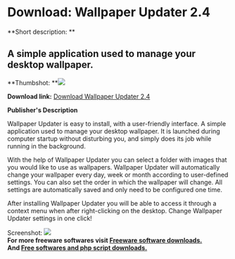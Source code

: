 # Download: Wallpaper Updater 2.4

**Short description: **

## A simple application used to manage your desktop wallpaper.

  
**Thumbshot: **![](http://www.freewarefiles.com/screenshot/wpaperupdtr14_md.jpg)   
  
**Download link:** [Download Wallpaper Updater 2.4](http://freesoftwares.boysofts.com/Wallpaper-Updater_program_57279.html)  
  

**Publisher's Description**  
  

Wallpaper Updater is easy to install, with a user-friendly interface. A simple
application used to manage your desktop wallpaper. It is launched during
computer startup without disturbing you, and simply does its job while running
in the background.

With the help of Wallpaper Updater you can select a folder with images that
you would like to use as wallpapers. Wallpaper Updater will automatically
change your wallpaper every day, week or month according to user-defined
settings. You can also set the order in which the wallpaper will change. All
settings are automatically saved and only need to be configured one time.

After installing Wallpaper Updater you will be able to access it through a
context menu when after right-clicking on the desktop. Change Wallpaper
Updater settings in one click!

  
  
Screenshot: ![](http://www.freewarefiles.com/screenshot/wpaperupdtr14.jpg)  
**For more freeware softwares visit [Freeware software downloads.](http://freesoftwares.boysofts.com/)**   
**And [Free softwares and php script downloads.](http://www.boysofts.com/)**

